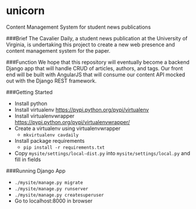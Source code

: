 # unicorn
Content Management System for student news publications

###Brief 
The Cavalier Daily, a student news publication at the University of Virginia, is undertaking this project to create a
new web presence and content management system for the paper. 

###Function
We hope that this repository will eventually become a backend Django app that will handle CRUD of articles, authors, and tags. 
Our front end will be built with AngularJS that will consume our content API mocked out with the Django REST framework.

###Getting Started

- Install python
- Install virtualenv https://pypi.python.org/pypi/virtualenv
- Install virtualenvwrapper https://pypi.python.org/pypi/virtualenvwrapper/
- Create a virtualenv using virtualenvwrapper
    - `mkvirtualenv cavdaily`
- Install package requirements
    - `pip install -r requirements.txt`
- Copy `mysite/settings/local-dist.py` into `mysite/settings/local.py` and fill in fields

###Running Django App

- `./mysite/manage.py migrate`
- `./mysite/manage.py runserver`
- `./mysite/manage.py createsuperuser`
- Go to localhost:8000 in browser
